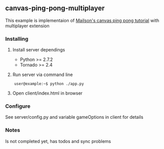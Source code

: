 ## canvas-ping-pong-multiplayer ##

This example is implementaion of [Mailson's canvas ping pong tutorial][lnk1] with multiplayer extension

### Installing ###

1. Install server dependings

	* Python >= 2.7.2
	* Tornado >= 2.4

2. Run server via command line
```
	user@example:~$ python ./app.py
```
3. Open client/index.html in browser

### Configure ###

See server/config.py and variable gameOptions in client for details

### Notes ###

Is not completed yet, has todos and sync problems


[lnk1]: http://blog.mailson.org/2013/02/simple-pong-game-using-html5-and-canvas/
